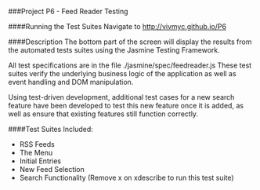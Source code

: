 ###Project P6 - Feed Reader Testing

####Running the Test Suites
Navigate to http://vivmyc.github.io/P6

####Description
The bottom part of the screen will display the results from the automated tests suites using
the Jasmine Testing Framework.

All test specifications are in the file ./jasmine/spec/feedreader.js
These test suites verify the underlying business logic of the application as well as event
handling and DOM manipulation.

Using test-driven development, additional test cases for a new search feature have been
developed to test this new feature once it is added, as well as ensure that existing features
still function correctly.

####Test Suites Included:

- RSS Feeds
- The Menu
- Initial Entries
- New Feed Selection
- Search Functionality (Remove x on xdescribe to run this test suite)


